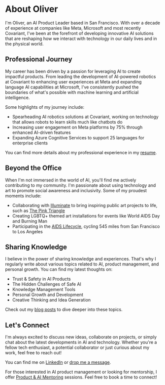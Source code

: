 # About Oliver

I'm Oliver, an AI Product Leader based in San Francisco. With over a decade of experience at companies like Meta, Microsoft and most recently Covariant, I've been at the forefront of developing innovative AI solutions that are reshaping how we interact with technology in our daily lives and in the physical world.

## Professional Journey

My career has been driven by a passion for leveraging AI to create impactful products. From leading the development of AI-powered robotics at Covariant to enhancing user experiences at Meta and expanding language AI capabilities at Microsoft, I've consistently pushed the boundaries of what's possible with machine learning and artificial intelligence.

Some highlights of my journey include:

-   Spearheading AI robotics solutions at Covariant, working on technology that allows robots to learn skills much like chatbots do
-   Increasing user engagement on Meta platforms by 75% through enhanced AI-driven features
- Expanding Azure Cognitive Services to support 25 languages for enterprise clients

You can find more details about my professional experience in my [resume](https://newth.ai/content/files/2024/08/Oliver-Grosvenor-Newth-Resume-1.pdf).

## Beyond the Office

When I'm not immersed in the world of AI, you'll find me actively contributing to my community. I'm passionate about using technology and art to promote social awareness and inclusivity. Some of my proudest moments include:

-   Collaborating with [Illuminate](https://illuminate.org/?ref=newth.ai) to bring inspiring public art projects to life, such as [The Pink Triangle](https://illuminate.org/projects/the-pink-triangle/?ref=newth.ai)
-   Creating LGBTQ+ themed art installations for events like World AIDS Day and Burning Man
- Participating in the [AIDS Lifecycle](https://www.aidslifecycle.org/?ref=newth.ai), cycling 545 miles from San Francisco to Los Angeles

## Sharing Knowledge

I believe in the power of sharing knowledge and experiences. That's why I regularly write about various topics related to AI, product management, and personal growth. You can find my latest thoughts on:

-   Trust & Safety in AI Products
-   The Hidden Challenges of Safe AI
-   Knowledge Management Tools
-   Personal Growth and Development
- Creative Thinking and Idea Generation

Check out my [blog posts](https://newth.ai/) to dive deeper into these topics.

## Let's Connect

I'm always excited to discuss new ideas, collaborate on projects, or simply chat about the latest developments in AI and technology. Whether you're a fellow tech enthusiast, a potential collaborator or just curious about my work, feel free to reach out!

You can find me on [LinkedIn](https://linkedin.com/in/newth?ref=newth.ai) or [drop me a message](https://newth.ai/contact/).

For those interested in AI product management or looking for mentorship, I offer [Product & AI Mentoring](https://newth.ai/mentoring/) sessions. Feel free to book a time to connect!
